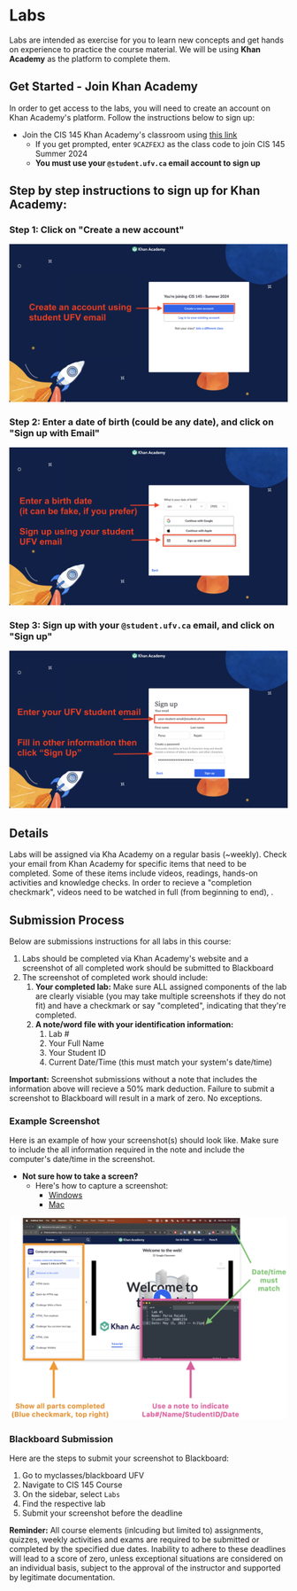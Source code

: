 # Labs

Labs are intended as exercise for you to learn new concepts and get hands on experience to practice the course material. We will be using **Khan Academy** as the platform to complete them.

## Get Started - Join Khan Academy

In order to get access to the labs, you will need to create an account on Khan Academy's platform. Follow the instructions below to sign up:

- Join the CIS 145 Khan Academy's classroom using [this link](https://www.khanacademy.org/join/9CAZFEXJ)
   - If you get prompted, enter `9CAZFEXJ` as the class code to join CIS 145 Summer 2024
   - **You must use your `@student.ufv.ca` email account to sign up**

## Step by step instructions to sign up for Khan Academy:

### Step 1: Click on "Create a new account"
![Join Khan Academy 1](images/labs/khan-step-1-annotated.png)

### Step 2: Enter a date of birth (could be any date), and click on "Sign up with Email"
![Join Khan Academy 2](images/labs/khan-step-2-annotated.png)

### Step 3: Sign up with your `@student.ufv.ca` email, and click on "Sign up"
![Join Khan Academy 3](images/labs/khan-step-3-annotated.png)

## Details 

Labs will be assigned via Kha Academy on a regular basis (~weekly). Check your email from Khan Academy for specific items that need to be completed. Some of these items include videos, readings, hands-on activities and knowledge checks. In order to recieve a "completion checkmark", videos need to be watched in full (from beginning to end), .

## Submission Process

Below are submissions instructions for all labs in this course:

1. Labs should be completed via Khan Academy's website and a screenshot of all completed work should be submitted to Blackboard
2. The screenshot of completed work should include:
   1. **Your completed lab:** Make sure ALL assigned components of the lab are clearly visiable (you may take multiple screenshots if they do not fit) and have a checkmark or say "completed", indicating that they're completed.
   2. **A note/word file with your identification information:**
      1. Lab #
      2. Your Full Name
      3. Your Student ID
      4. Current Date/Time (this must match your system's date/time)

**Important:** Screenshot submissions without a note that includes the information above will recieve a 50% mark deduction. Failure to submit a screenshot to Blackboard will result in a mark of zero. No exceptions.

### Example Screenshot

Here is an example of how your screenshot(s) should look like. Make sure to include the all information required in the note and include the computer's date/time in the screenshot.

- **Not sure how to take a screen?**
  - Here's how to capture a screenshot:
    - [Windows](https://www.wikihow.com/Take-a-Screenshot-in-Microsoft-Windows)
    - [Mac](https://support.apple.com/en-ca/HT201361)


![](images/lab-example-annotated.png)

### Blackboard Submission

Here are the steps to submit your screenshot to Blackboard:

1. Go to myclasses/blackboard UFV
2. Navigate to CIS 145 Course
3. On the sidebar, select `Labs`
4. Find the respective lab
5. Submit your screenshot before the deadline

**Reminder:** All course elements (inlcuding but limited to) assignments, quizzes, weekly activities and exams are required to be submitted or completed by the specified due dates. Inability to adhere to these deadlines will lead to a score of zero, unless exceptional situations are considered on an individual basis, subject to the approval of the instructor and supported by legitimate documentation.

